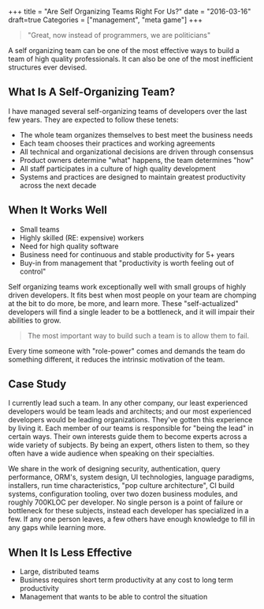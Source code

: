 +++
title = "Are Self Organizing Teams Right For Us?"
date = "2016-03-16"
draft=true
Categories = ["management", "meta game"]
+++

> "Great, now instead of programmers, we are politicians"

A self organizing team can be one of the most effective ways to build a team of
high quality professionals. It can also be one of the most inefficient
structures ever devised.

## What Is A Self-Organizing Team?

I have managed several self-organizing teams of developers over the last few
years. They are expected to follow these tenets:

+ The whole team organizes themselves to best meet the business needs
+ Each team chooses their practices and working agreements
+ All technical and organizational decisions are driven through consensus
+ Product owners determine "what" happens, the team determines "how"
+ All staff participates in a culture of high quality development
+ Systems and practices are designed to maintain greatest productivity across
  the next decade

## When It Works Well

+ Small teams
+ Highly skilled (RE: expensive) workers
+ Need for high quality software
+ Business need for continuous and stable productivity for 5+ years
+ Buy-in from management that "productivity is worth feeling out of control"

Self organizing teams work exceptionally well with small groups of highly driven
developers. It fits best when most people on your team are chomping at the bit
to do more, be more, and learn more. These "self-actualized" developers will
find a single leader to be a bottleneck, and it will impair their abilities to
grow.

> The most important way to build such a team is to allow them to fail.

Every time someone with "role-power" comes and demands the team do something
different, it reduces the intrinsic motivation of the team.

## Case Study

I currently lead such a team. In any other company, our least experienced
developers would be team leads and architects; and our most experienced
developers would be leading organizations. They've gotten this experience by
living it. Each member of our teams is responsible for "being the lead" in
certain ways. Their own interests guide them to become experts across a wide
variety of subjects. By being an expert, others listen to them, so they often
have a wide audience when speaking on their specialties.

We share in the work of designing security, authentication, query performance,
ORM's, system design, UI technologies, language paradigms, installers, run time
characteristics, "pop culture architecture", CI build systems, configuration
tooling, over two dozen business modules, and roughly 700KLOC per developer. No
single person is a point of failure or bottleneck for these subjects, instead
each developer has specialized in a few. If any one person leaves, a few others
have enough knowledge to fill in any gaps while learning more.


## When It Is Less Effective

+ Large, distributed teams
+ Business requires short term productivity at any cost to long term
  productivity
+ Management that wants to be able to control the situation

